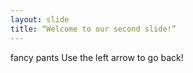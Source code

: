 ```yaml
---
layout: slide
title: “Welcome to our second slide!”
---
```

fancy pants
Use the left arrow to go back!
